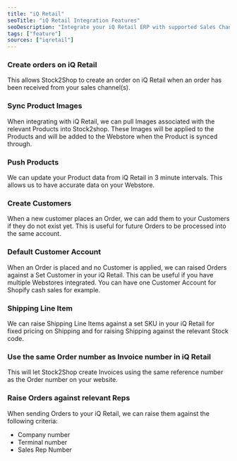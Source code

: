 ```yaml
---
title: "iQ Retail"
seoTitle: "iQ Retail Integration Features"
seoDescription: "Integrate your iQ Retail ERP with supported Sales Channels/Webstores through Stock2Shop"
tags: ["feature"]
sources: ["iqretail"]
---
```


<!-- ***NOT IN USE***

Apifact:

get_images_limit
get_order
get_product
get_products_limit
param_ignore_shipping_warehouse_code
param_skip_image_hash
param_test
param_use_customer_address
param_user_field_customer_
queue_fetch_images
tunnel_host
tunnel_password
tunnel_username

---------
iQ Retail:

param_iq_user_number
param_iq_user_password
param_cashier_number
param_currency
param_document_terms
param_delivery_method
param_delivery_note_number
param_till_number
param_document_includes_vat
param_internal_order_number
create_order
get_product
get_order
get_products
dll_path

-->

<!-- create_order -->
### Create orders on iQ Retail
This allows Stock2Shop to create an order on iQ Retail when
an order has been received from your sales channel(s).

<!-- get_images -->
### Sync Product Images
When integrating with iQ Retail, we can pull Images associated with the relevant Products into Stock2shop.
These Images will be applied to the Products and will be added to the Webstore when the Product is synced through.

<!-- get_products -->
### Push Products
We can update your Product data from iQ Retail in 3 minute intervals. This allows us to have accurate data on your 
Webstore.

<!-- param_create_customer_enabled -->
### Create Customers
When a new customer places an Order, we can add them to your Customers if they do not exist yet.
This is useful for future Orders to be processed into the same account.

<!-- param_default_customer_code -->
### Default Customer Account
When an Order is placed and no Customer is applied, we can raised Orders against a Set Customer in your iQ Retail.
This can be useful if you have multiple Webstores integrated. 
You can have one Customer Account for Shopify cash sales for example.

<!-- param_shipping_code -->
### Shipping Line Item
We can raise Shipping Line Items against a set SKU in your iQ Retail for fixed pricing on Shipping and for raising 
Shipping against the relevant Stock code.

<!-- param_use_channel_order_code -->
### Use the same Order number as Invoice number in iQ Retail
This will let Stock2Shop create Invoices using the same reference number as the Order number on your website.

<!-- END OF APIFACT-->

<!-- 
param_iq_company_number
param_iq_terminal_number
param_sales_representative_number
-->
### Raise Orders against relevant Reps
When sending Orders to your iQ Retail, we can raise them against the following criteria:

- Company number
- Terminal number
- Sales Rep Number
